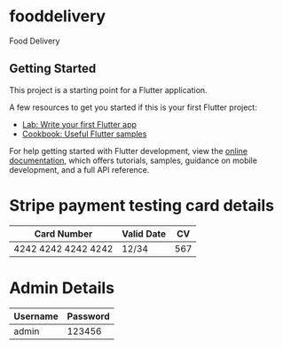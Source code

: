 # fooddelivery

Food Delivery

## Getting Started

This project is a starting point for a Flutter application.

A few resources to get you started if this is your first Flutter project:

- [Lab: Write your first Flutter app](https://docs.flutter.dev/get-started/codelab)
- [Cookbook: Useful Flutter samples](https://docs.flutter.dev/cookbook)

For help getting started with Flutter development, view the
[online documentation](https://docs.flutter.dev/), which offers tutorials,
samples, guidance on mobile development, and a full API reference.

# Stripe payment testing card details

| Card Number         | Valid Date | CV  |
|---------------------|------------|-----|
| 4242 4242 4242 4242 | 12/34      | 567 |

# Admin Details
  
| Username | Password |
|----------|----------|
| admin    | 123456   |
  
